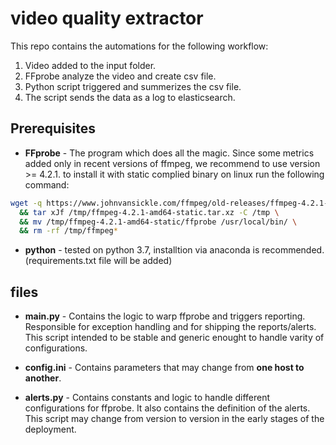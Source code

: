 # video quality extractor

This repo contains the automations for the following workflow:
1. Video added to the input folder.
2. FFprobe analyze the video and create csv file.
3. Python script triggered and summerizes the csv file.
4. The script sends the data as a log to elasticsearch.

## Prerequisites

- **FFprobe** - The program which does all the magic. Since some metrics added only in recent versions of ffmpeg, we recommend to use version >= 4.2.1. to install it with static complied binary on linux run the following command:
```sh
wget -q https://www.johnvansickle.com/ffmpeg/old-releases/ffmpeg-4.2.1-amd64-static.tar.xz \
  && tar xJf /tmp/ffmpeg-4.2.1-amd64-static.tar.xz -C /tmp \
  && mv /tmp/ffmpeg-4.2.1-amd64-static/ffprobe /usr/local/bin/ \
  && rm -rf /tmp/ffmpeg*
```

- **python** - tested on python 3.7, installtion via anaconda is recommended. (requirements.txt file will be added)

## files
- **main.py** - Contains the logic to warp ffprobe and triggers reporting. Responsible for exception handling and for shipping the reports/alerts. This script intended to be stable and generic enought to handle varity of configurations.

- **config.ini** - Contains parameters that may change from **one host to another**.
- **alerts.py** - Contains constants and logic to handle different configurations for ffprobe. It also contains the definition of the alerts. This script may change from version to version in the early stages of the deployment.
